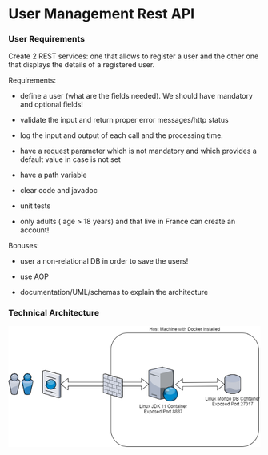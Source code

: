 # User Management Rest API

### User Requirements

Create 2 REST services: one that allows to register a user and the other one that displays the details of a registered user.

Requirements:

- define a user (what are the fields needed). We should have mandatory and optional fields!

- validate the input and return proper error messages/http status

- log the input and output of each call and the processing time.

- have a request parameter which is not mandatory and which provides a default value in case is not set

- have a path variable

- clear code and javadoc

- unit tests

- only adults ( age > 18 years) and that live in France can create an account!

Bonuses:

- user a non-relational DB in order to save the users!

- use AOP

- documentation/UML/schemas to explain the architecture

### Technical Architecture
![Technical Architecture](docs/archi/UsersManagementApi_TehchicalArchitecture.png)